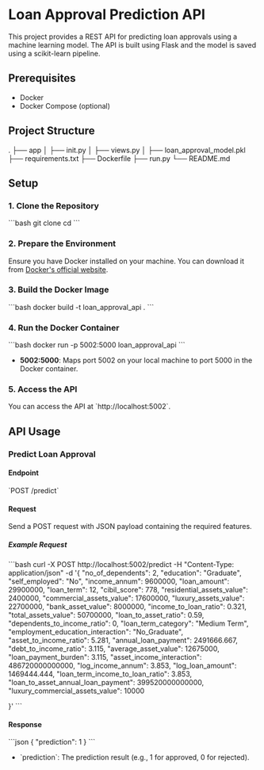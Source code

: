 # Loan Approval Prediction API

This project provides a REST API for predicting loan approvals using a machine learning model. The API is built using Flask and the model is saved using a scikit-learn pipeline.

## Prerequisites

- Docker
- Docker Compose (optional)

## Project Structure

.
├── app
│ ├── init.py
│ ├── views.py
│ ├── loan_approval_model.pkl
├── requirements.txt
├── Dockerfile
├── run.py
└── README.md

## Setup

### 1. Clone the Repository

\`\`\`bash
git clone <repository-url>
cd <repository-directory>
\`\`\`

### 2. Prepare the Environment

Ensure you have Docker installed on your machine. You can download it from [Docker's official website](https://www.docker.com/products/docker-desktop).

### 3. Build the Docker Image

\`\`\`bash
docker build -t loan_approval_api .
\`\`\`

### 4. Run the Docker Container

\`\`\`bash
docker run -p 5002:5000 loan_approval_api
\`\`\`

- **5002:5000**: Maps port 5002 on your local machine to port 5000 in the Docker container.

### 5. Access the API

You can access the API at \`http://localhost:5002\`.

## API Usage

### Predict Loan Approval

#### Endpoint

\`POST /predict\`

#### Request

Send a POST request with JSON payload containing the required features.

##### Example Request

\`\`\`bash
curl -X POST http://localhost:5002/predict -H "Content-Type: application/json" -d '{
    "no_of_dependents": 2,
    "education": "Graduate",
    "self_employed": "No",
    "income_annum": 9600000,
    "loan_amount": 29900000,
    "loan_term": 12,
    "cibil_score": 778,
    "residential_assets_value": 2400000,
    "commercial_assets_value": 17600000,
    "luxury_assets_value": 22700000,
    "bank_asset_value": 8000000,
    "income_to_loan_ratio": 0.321,
    "total_assets_value": 50700000,
    "loan_to_asset_ratio": 0.59,
    "dependents_to_income_ratio": 0,
    "loan_term_category": "Medium Term",
    "employment_education_interaction": "No_Graduate",
    "asset_to_income_ratio": 5.281,
    "annual_loan_payment": 2491666.667,
    "debt_to_income_ratio": 3.115,
    "average_asset_value": 12675000,
    "loan_payment_burden": 3.115,
    "asset_income_interaction": 486720000000000,
    "log_income_annum": 3.853,
    "log_loan_amount": 1469444.444,
    "loan_term_income_to_loan_ratio": 3.853,
    "loan_to_asset_annual_loan_payment": 399520000000000,
    "luxury_commercial_assets_value": 10000

}'
\`\`\`

#### Response

\`\`\`json
{
    "prediction": 1
}
\`\`\`

- \`prediction\`: The prediction result (e.g., 1 for approved, 0 for rejected).




